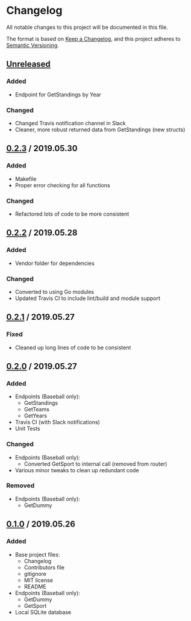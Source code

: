 # Changelog
All notable changes to this project will be documented in this file.

The format is based on [Keep a Changelog](https://keepachangelog.com/en/1.0.0/),
and this project adheres to [Semantic Versioning](https://semver.org/spec/v2.0.0.html).

## [Unreleased]
### Added
- Endpoint for GetStandings by Year
### Changed
- Changed Travis notification channel in Slack
- Cleaner, more robust returned data from GetStandings (new structs)

## [0.2.3] / 2019.05.30
### Added
- Makefile
- Proper error checking for all functions
### Changed
- Refactored lots of code to be more consistent

## [0.2.2] / 2019.05.28
### Added
- Vendor folder for dependencies
### Changed
- Converted to using Go modules
- Updated Travis CI to include lint/build and module support

## [0.2.1] / 2019.05.27
### Fixed
- Cleaned up long lines of code to be consistent

## [0.2.0] / 2019.05.27
### Added
- Endpoints (Baseball only):
  - GetStandings
  - GetTeams
  - GetYears
- Travis CI (with Slack notifications)
- Unit Tests
### Changed
- Endpoints (Baseball only):
  - Converted GetSport to internal call (removed from router)
- Various minor tweaks to clean up redundant code
### Removed
- Endpoints (Baseball only):
  - GetDummy

## [0.1.0] / 2019.05.26
### Added
- Base project files:
  - Changelog
  - Contributors file
  - gitignore
  - MIT license
  - README
- Endpoints (Baseball only):
  - GetDummy
  - GetSport
- Local SQLite database

[Unreleased]: https://github.com/mtslzr/srapi/compare/v0.2.3...HEAD
[0.2.3]: https://github.com/mtslzr/srapi/compare/v0.2.2...v0.2.3
[0.2.2]: https://github.com/mtslzr/srapi/compare/v0.2.1...v0.2.2
[0.2.1]: https://github.com/mtslzr/srapi/compare/v0.2.0...v0.2.1
[0.2.0]: https://github.com/mtslzr/srapi/compare/v0.1.0...v0.2.0
[0.1.0]: https://github.com/mtslzr/srapi/releases/tag/v0.1.0
